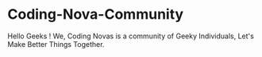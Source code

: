 # Coding-Nova-Community
Hello Geeks !  We, Coding Novas is a community of Geeky Individuals, Let's Make Better Things Together. 
